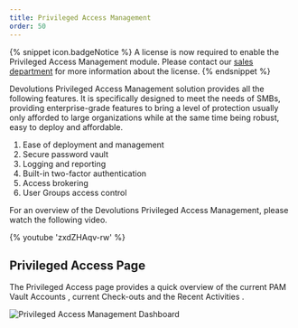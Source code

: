 ```yaml
---
title: Privileged Access Management
order: 50
---
```

{% snippet icon.badgeNotice %} 
A license is now required to enable the Privileged Access Management module. Please contact our [sales department](mailto:sales@devolutions.net) for more information about the license. 
{% endsnippet %}
 
Devolutions Privileged Access Management solution provides all the following features. It is specifically designed to meet the needs of SMBs, providing enterprise-grade features to bring a level of protection usually only afforded to large organizations while at the same time being robust, easy to deploy and affordable.  

1. Ease of deployment and management 
1. Secure password vault 
1. Logging and reporting 
1. Built-in two-factor authentication 
1. Access brokering 
1. User Groups access control  

For an overview of the Devolutions Privileged Access Management, please watch the following video.  

{% youtube 'zxdZHAqv-rw' %}  

## Privileged Access Page
The Privileged Access page provides a quick overview of the current PAM Vault Accounts , current Check-outs and the Recent Activities . 

![Privileged Access Management Dashboard](https://webdevolutions.azureedge.net/docs/en/server/ServerOp8138.png)